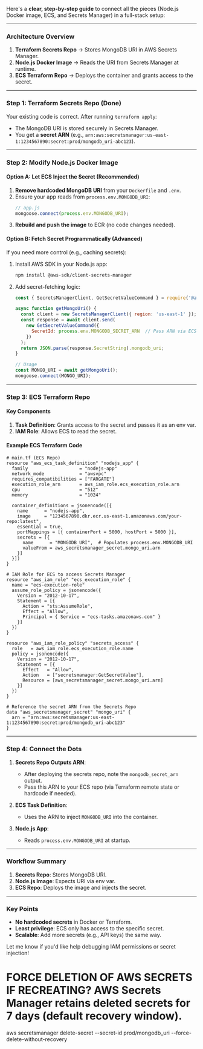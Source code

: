 Here's a **clear, step-by-step guide** to connect all the pieces (Node.js Docker image, ECS, and Secrets Manager) in a full-stack setup:

---

### **Architecture Overview**
1. **Terraform Secrets Repo** → Stores MongoDB URI in AWS Secrets Manager.  
2. **Node.js Docker Image** → Reads the URI from Secrets Manager at runtime.  
3. **ECS Terraform Repo** → Deploys the container and grants access to the secret.  

---

### **Step 1: Terraform Secrets Repo (Done)**
Your existing code is correct. After running `terraform apply`:  
- The MongoDB URI is stored securely in Secrets Manager.  
- You get a **secret ARN** (e.g., `arn:aws:secretsmanager:us-east-1:1234567890:secret:prod/mongodb_uri-abc123`).  

---

### **Step 2: Modify Node.js Docker Image**
#### **Option A: Let ECS Inject the Secret (Recommended)**
1. **Remove hardcoded MongoDB URI** from your `Dockerfile` and `.env`.  
2. Ensure your app reads from `process.env.MONGODB_URI`:  
   ```javascript
   // app.js
   mongoose.connect(process.env.MONGODB_URI);
   ```
3. **Rebuild and push the image** to ECR (no code changes needed).

#### **Option B: Fetch Secret Programmatically (Advanced)**
If you need more control (e.g., caching secrets):  
1. Install AWS SDK in your Node.js app:  
   ```bash
   npm install @aws-sdk/client-secrets-manager
   ```
2. Add secret-fetching logic:  
   ```javascript
   const { SecretsManagerClient, GetSecretValueCommand } = require('@aws-sdk/client-secrets-manager');

   async function getMongoUri() {
     const client = new SecretsManagerClient({ region: 'us-east-1' });
     const response = await client.send(
       new GetSecretValueCommand({ 
         SecretId: process.env.MONGODB_SECRET_ARN  // Pass ARN via ECS task definition
       })
     );
     return JSON.parse(response.SecretString).mongodb_uri;
   }

   // Usage
   const MONGO_URI = await getMongoUri();
   mongoose.connect(MONGO_URI);
   ```

---

### **Step 3: ECS Terraform Repo**
#### **Key Components**
1. **Task Definition**: Grants access to the secret and passes it as an env var.  
2. **IAM Role**: Allows ECS to read the secret.  

#### **Example ECS Terraform Code**
```hcl
# main.tf (ECS Repo)
resource "aws_ecs_task_definition" "nodejs_app" {
  family                   = "nodejs-app"
  network_mode             = "awsvpc"
  requires_compatibilities = ["FARGATE"]
  execution_role_arn       = aws_iam_role.ecs_execution_role.arn
  cpu                      = "512"
  memory                   = "1024"

  container_definitions = jsonencode([{
    name      = "nodejs-app",
    image     = "1234567890.dkr.ecr.us-east-1.amazonaws.com/your-repo:latest",
    essential = true,
    portMappings = [{ containerPort = 5000, hostPort = 5000 }],
    secrets = [{
      name      = "MONGODB_URI",  # Populates process.env.MONGODB_URI
      valueFrom = aws_secretsmanager_secret.mongo_uri.arn
    }]
  }])
}

# IAM Role for ECS to access Secrets Manager
resource "aws_iam_role" "ecs_execution_role" {
  name = "ecs-execution-role"
  assume_role_policy = jsonencode({
    Version = "2012-10-17",
    Statement = [{
      Action = "sts:AssumeRole",
      Effect = "Allow",
      Principal = { Service = "ecs-tasks.amazonaws.com" }
    }]
  })
}

resource "aws_iam_role_policy" "secrets_access" {
  role   = aws_iam_role.ecs_execution_role.name
  policy = jsonencode({
    Version = "2012-10-17",
    Statement = [{
      Effect   = "Allow",
      Action   = ["secretsmanager:GetSecretValue"],
      Resource = [aws_secretsmanager_secret.mongo_uri.arn]
    }]
  })
}

# Reference the secret ARN from the Secrets Repo
data "aws_secretsmanager_secret" "mongo_uri" {
  arn = "arn:aws:secretsmanager:us-east-1:1234567890:secret:prod/mongodb_uri-abc123"
}
```

---

### **Step 4: Connect the Dots**
1. **Secrets Repo Outputs ARN**:  
   - After deploying the secrets repo, note the `mongodb_secret_arn` output.  
   - Pass this ARN to your ECS repo (via Terraform remote state or hardcode if needed).  

2. **ECS Task Definition**:  
   - Uses the ARN to inject `MONGODB_URI` into the container.  

3. **Node.js App**:  
   - Reads `process.env.MONGODB_URI` at startup.  

---

### **Workflow Summary**
1. **Secrets Repo**: Stores MongoDB URI.  
2. **Node.js Image**: Expects URI via env var.  
3. **ECS Repo**: Deploys the image and injects the secret.  

---

### **Key Points**
- **No hardcoded secrets** in Docker or Terraform.  
- **Least privilege**: ECS only has access to the specific secret.  
- **Scalable**: Add more secrets (e.g., API keys) the same way.  

Let me know if you'd like help debugging IAM permissions or secret injection!

# FORCE DELETION OF AWS SECRETS IF RECREATING? AWS Secrets Manager retains deleted secrets for 7 days (default recovery window).

aws secretsmanager delete-secret --secret-id prod/mongodb_uri --force-delete-without-recovery